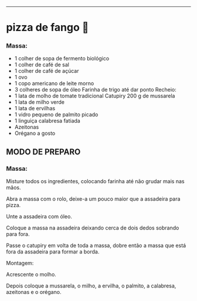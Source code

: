
----
# pizza de fango :chicken: 

### Massa:
- 1 colher de sopa de fermento biológico
- 1 colher de café de sal
- 1 colher de café de açúcar
- 1 ovo
- 1 copo americano de leite morno
- 3 colheres de sopa de óleo
Farinha de trigo até dar ponto
Recheio:
- 1 lata de molho de tomate tradicional
Catupiry
200 g de mussarela
- 1 lata de milho verde
- 1 lata de ervilhas 
- 1 vidro pequeno de palmito picado
- 1 linguiça calabresa fatiada
- Azeitonas
- Orégano a gosto


## MODO DE PREPARO 

### Massa:

Misture todos os ingredientes, colocando farinha até não grudar mais nas mãos.

Abra a massa com o rolo, deixe-a um pouco maior que a assadeira para pizza.

Unte a assadeira com óleo.

Coloque a massa na assadeira deixando cerca de dois dedos sobrando para fora.

Passe o catupiry em volta de toda a massa, dobre então a massa que está fora da assadeira para formar a borda.

Montagem:

Acrescente o molho.

Depois coloque a mussarela, o milho, a ervilha, o palmito, a calabresa, azeitonas e o orégano.